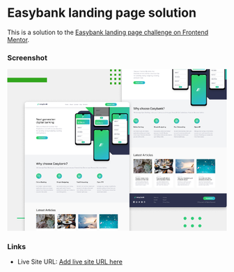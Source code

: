 # Easybank landing page solution

This is a solution to the [Easybank landing page challenge on Frontend Mentor](https://www.frontendmentor.io/challenges/easybank-landing-page-WaUhkoDN).


### Screenshot

![](./screenshot.jpg)



### Links

- Live Site URL: [Add live site URL here](https://your-live-site-url.com)
